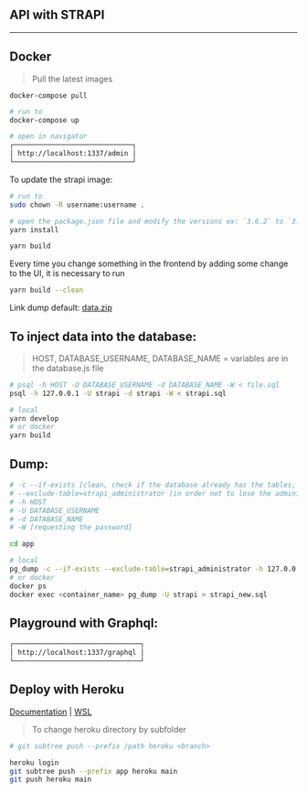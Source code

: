 ## API with STRAPI

---

## Docker

> Pull the latest images

```
docker-compose pull
```

```bash
# run to
docker-compose up

# open in navigator
┌─────────────────────────────┐
│ http://localhost:1337/admin │
└─────────────────────────────┘
```

To update the strapi image:

```bash
# run to
sudo chown -R username:username .

# open the package.json file and modify the versions ex: `3.6.2` to `3.6.3` and then
yarn install

yarn build
```

Every time you change something in the frontend by adding some change to the UI, it is necessary to run

```bash
yarn build --clean
```

Link dump default: [data.zip](https://github.com/React-Avancado/landing-page-api/blob/master/data.zip)

## To inject data into the database:

> HOST, DATABASE_USERNAME, DATABASE_NAME = variables are in the database.js file

```bash
# psql -h HOST -U DATABASE_USERNAME -d DATABASE_NAME -W < file.sql
psql -h 127.0.0.1 -U strapi -d strapi -W < strapi.sql

# local
yarn develop
# or docker
yarn build
```

## Dump:

```bash
# -c --if-exists [clean, check if the database already has the tables, if it has everything if it exists]
# --exclude-table=strapi_administrator [in order not to lose the administrator data, it is necessary to delete the specific table]
# -h HOST
# -U DATABASE_USERNAME
# -d DATABASE_NAME
# -W [requesting the password]

cd app

# local
pg_dump -c --if-exists --exclude-table=strapi_administrator -h 127.0.0.1 -U strapi -d strapi -W > strapi_new.sql
# or docker
docker ps
docker exec <container_name> pg_dump -U strapi > strapi_new.sql
```

## Playground with Graphql:

```bash
┌───────────────────────────────┐
│ http://localhost:1337/graphql │
└───────────────────────────────┘
```

## Deploy with Heroku

[Documentation](https://strapi.io/documentation/developer-docs/latest/setup-deployment-guides/deployment/hosting-guides/heroku.html#_7-heroku-database-set-up) | [WSL](https://dev.to/wrightdotclick/heroku-cli-on-wsl-26fp)

> To change heroku directory by subfolder

```bash
# git subtree push --prefix /path heroku <branch>

heroku login
git subtree push --prefix app heroku main
git push heroku main
```
